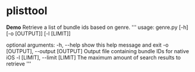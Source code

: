 # plisttool

**Demo**
Retrieve a list of bundle ids based on genre.
'''
usage: genre.py [-h] [-o [OUTPUT]] [-l [LIMIT]]

optional arguments:
  -h, --help            show this help message and exit
  -o [OUTPUT], --output [OUTPUT]
                        Output file containing bundle IDs for native iOS
  -l [LIMIT], --limit [LIMIT]
                        The maximum amount of search results to retrieve
'''
